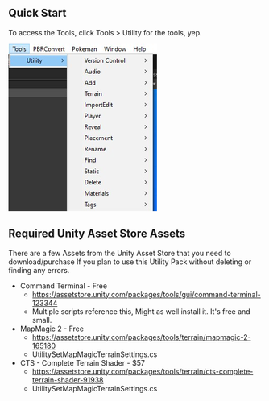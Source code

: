 ## Quick Start

To access the Tools, click Tools > Utility for the tools, yep.

![UtoolsMain_014r](images/UtoolsMain_014r.jpg)

## Required Unity Asset Store Assets

There are a few Assets from the  Unity Asset Store that you need to download/purchase If you plan to use this Utility Pack without deleting or finding any errors.

- Command Terminal - Free
  - https://assetstore.unity.com/packages/tools/gui/command-terminal-123344
  - Multiple scripts reference this, Might as well install it. It's free and small.
- MapMagic 2 - Free
  - https://assetstore.unity.com/packages/tools/terrain/mapmagic-2-165180
  - UtilitySetMapMagicTerrainSettings.cs
- CTS - Complete Terrain Shader - $57
  - https://assetstore.unity.com/packages/tools/terrain/cts-complete-terrain-shader-91938
  - UtilitySetMapMagicTerrainSettings.cs

